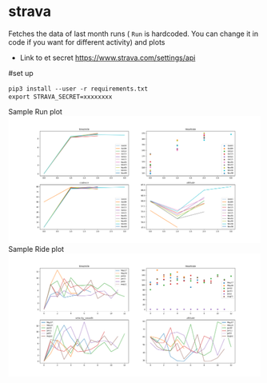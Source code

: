 # strava

Fetches the data of last month runs ( `Run` is hardcoded. You can change it in code if you want for different activity) and plots

* Link to et secret https://www.strava.com/settings/api

#set up
```
pip3 install --user -r requirements.txt 
export STRAVA_SECRET=xxxxxxxx
```

Sample Run plot
![Sample Run Plot](https://raw.githubusercontent.com/ac427/strava/main/example.png)
Sample Ride plot
![Sample Ride Plot](https://raw.githubusercontent.com/ac427/strava/main/example_ride.png)
